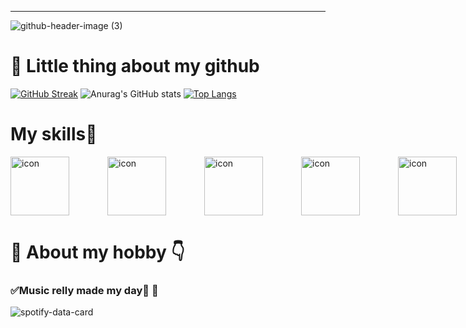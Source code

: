 

---

![github-header-image (3)](https://user-images.githubusercontent.com/111257273/212918121-a5df119c-b5b5-47f4-90ba-7b80565cd69b.png)


# :notebook_with_decorative_cover: Little thing about my github 
[![GitHub Streak](https://streak-stats.demolab.com?user=ledinhthachquang&theme=dracula&border_radius=6.2&mode=weekly)](https://git.io/streak-stats)
![Anurag's GitHub stats](https://github-readme-stats.vercel.app/api?username=ledinhthachquang&show_icons=true&theme=dracula)
[![Top Langs](https://github-readme-stats.vercel.app/api/top-langs/?username=ledinhthachquang&theme=dracula)](https://github.com/anuraghazra/github-readme-stats)


# My skills:rocket:
<div style="display: flex;"><img src="https://techstack-generator.vercel.app/react-icon.svg" alt="icon" width="94" style="width: 94px; height: 94px; margin-right: 61px; margin-bottom: 0px;" /><img src="https://techstack-generator.vercel.app/python-icon.svg" alt="icon" width="94" style="width: 94px; height: 94px; margin-right: 61px; margin-bottom: 0px;" /><img src="https://techstack-generator.vercel.app/js-icon.svg" alt="icon" width="94" style="width: 94px; height: 94px; margin-right: 61px; margin-bottom: 0px;" /><img src="https://techstack-generator.vercel.app/cpp-icon.svg" alt="icon" width="94" style="width: 94px; height: 94px; margin-right: 61px; margin-bottom: 0px;" /><img src="https://techstack-generator.vercel.app/mysql-icon.svg" alt="icon" width="94" style="width: 94px; height: 94px; margin-right: 61px; margin-bottom: 0px;" /><img src="https://techstack-generator.vercel.app/nginx-icon.svg" alt="icon" width="94" style="width: 94px; height: 94px; margin-right: 61px; margin-bottom: 0px;" /><img src="https://techstack-generator.vercel.app/java-icon.svg" alt="icon" width="94" style="width: 94px; height: 94px; margin-right: 0px; margin-bottom: 0px;" /></div>




# 📖 About my hobby :point_down:
### ✅Music relly made my day:eyes: :musical_note:
![spotify-data-card](https://user-images.githubusercontent.com/111257273/212896583-1001a9e4-80c5-4e3e-b893-324a9298b5d2.svg)
